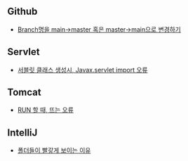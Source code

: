 ## Github
- [Branch명을 main→master 혹은 master→main으로 변경하기](https://github.com/Jinuk93/TIL/blob/master/ETC/error/Github/branch%EB%AA%85%EC%9D%84%20main%E2%86%92master%20%ED%98%B9%EC%9D%80%20master%E2%86%92main%EC%9C%BC%EB%A1%9C%20%EB%B3%80%EA%B2%BD%ED%95%98%EA%B8%B0.md)


## Servlet
- [서블릿 클래스 생성시, Javax.servlet import 오류](https://github.com/Jinuk93/TIL/blob/master/ETC/error/Servlet/%EC%84%9C%EB%B8%94%EB%A6%BF%20%ED%81%B4%EB%9E%98%EC%8A%A4%20%EC%83%9D%EC%84%B1%EC%8B%9C%2C%20Javax.servlet%20import%20%EC%98%A4%EB%A5%98.md)

## Tomcat
- [RUN 할 때, 뜨는 오류](https://github.com/Jinuk93/TIL/blob/master/ETC/error/Tomcat/%EC%8B%A4%ED%96%89%20%EC%8B%9C%2C%20%EB%9C%A8%EB%8A%94%20%EC%98%A4%EB%A5%98%ED%99%94%EB%A9%B4.md)

## IntelliJ 
- [폴더들이 빨갛게 보이는 이유](https://github.com/Jinuk93/TIL/blob/master/ETC/error/Tomcat/%EC%8B%A4%ED%96%89%20%EC%8B%9C%2C%20%EB%9C%A8%EB%8A%94%20%EC%98%A4%EB%A5%98%ED%99%94%EB%A9%B4.md)
